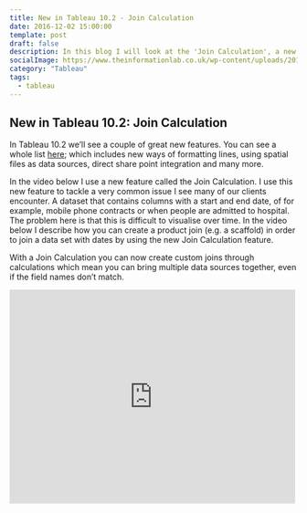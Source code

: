 ```yaml
---
title: New in Tableau 10.2 - Join Calculation
date: 2016-12-02 15:00:00
template: post
draft: false
description: In this blog I will look at the 'Join Calculation', a new feature in Tableau 10.2.
socialImage: https://www.theinformationlab.co.uk/wp-content/uploads/2016/12/Screen-Shot-2016-12-02-at-11.05.52.png
category: "Tableau"
tags:
  - tableau
---
```


## New in Tableau 10.2: Join Calculation

In Tableau 10.2 we’ll see a couple of great new features. You can see a whole list [here](http://www.tableau.com/coming-soon); which includes new ways of formatting lines, using spatial files as data sources, direct share point integration and many more.

In the video below I use a new feature called the Join Calculation. I use this new feature to tackle a very common issue I see many of our clients encounter. A dataset that contains columns with a start and end date, of for example, mobile phone contracts or when people are admitted to hospital. The problem here is that this is difficult to visualise over time. In the video below I describe how you can create a product join (e.g. a scaffold) in order to join a data set with dates by using the new Join Calculation feature.

With a Join Calculation you can now create custom joins through calculations which mean you can bring multiple data sources together, even if the field names don’t match.

<iframe width="500" height="375" src="https://www.youtube.com/embed/5qtGy7hI7uU" frameborder="0" allow="accelerometer; autoplay; encrypted-media; gyroscope; picture-in-picture" allowfullscreen></iframe>
